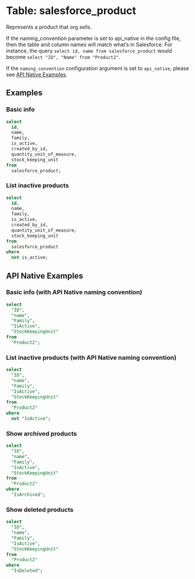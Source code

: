 # Table: salesforce_product

Represents a product that org sells.

If the naming_convention parameter is set to api_native in the config file, then the table and column names will match what’s in Salesforce. For instance, the query `select id, name from salesforce_product` would become `select "ID", "Name" from "Product2"`.

If the `naming_convention` configuration argument is set to `api_native`, please see [API Native Examples](https://hub.steampipe.io/plugins/turbot/salesforce/tables/salesforce_product#api_native_examples).

## Examples

### Basic info

```sql
select
  id,
  name,
  family,
  is_active,
  created_by_id,
  quantity_unit_of_measure,
  stock_keeping_unit
from
  salesforce_product;
```

### List inactive products

```sql
select
  id,
  name,
  family,
  is_active,
  created_by_id,
  quantity_unit_of_measure,
  stock_keeping_unit
from
  salesforce_product
where
  not is_active;
```

## API Native Examples

### Basic info (with API Native naming convention)

```sql
select
  "ID",
  "name",
  "Family",
  "IsActive",
  "StockKeepingUnit"
from
  "Product2";
```

### List inactive products (with API Native naming convention)

```sql
select
  "ID",
  "name",
  "Family",
  "IsActive",
  "StockKeepingUnit"
from
  "Product2"
where
  not "IsActive";
```

### Show archived products

```sql
select
  "ID",
  "name",
  "Family",
  "IsActive",
  "StockKeepingUnit"
from
  "Product2"
where
  "IsArchived";
```

### Show deleted products

```sql
select
  "ID",
  "name",
  "Family",
  "IsActive",
  "StockKeepingUnit"
from
  "Product2"
where
  "IsDeleted";
```
